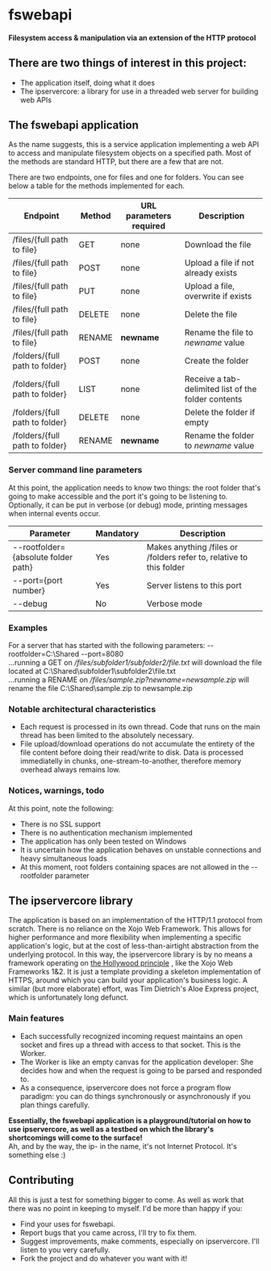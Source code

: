 # fswebapi
#### Filesystem access & manipulation via an extension of the HTTP protocol

## There are two things of interest in this project:

+ The application itself, doing what it does
+ The ipservercore: a library for use in a threaded web server for building web APIs

## The fswebapi application
As the name suggests, this is a service application implementing a web API to access and manipulate filesystem objects on a specified path.
Most of the methods are standard HTTP, but there are a few that are not.

There are two endpoints, one for files and one for folders. You can see below a table for the methods implemented for each.

| Endpoint   |   Method     | URL parameters required |  Description  |
| ---------- | ------------ | ----------------------- | ------------- |
| /files/{full path to file} | GET | none | Download the file |
| /files/{full path to file} | POST | none | Upload a file if not already exists |
| /files/{full path to file} | PUT | none | Upload a file, overwrite if exists |
| /files/{full path to file} | DELETE | none | Delete the file |
| /files/{full path to file} | RENAME | **newname** | Rename the file to *newname* value |
| /folders/{full path to folder} | POST | none | Create the folder |
| /folders/{full path to folder} | LIST | none | Receive a tab-delimited list of the folder contents |
| /folders/{full path to folder} | DELETE | none | Delete the folder if empty |
| /folders/{full path to folder} | RENAME | **newname** | Rename the folder to *newname* value |

### Server command line parameters
At this point, the application needs to know two things: the root folder that's going to make accessible and the port it's going to be listening to. Optionally, it can be put in verbose (or debug) mode, printing messages when internal events occur.

| Parameter | Mandatory | Description |
| ------- | --------| -------- |
| --rootfolder={absolute folder path} | Yes | Makes anything /files or /folders refer to, relative to this folder |
| --port={port number} | Yes | Server listens to this port |
| --debug | No | Verbose mode |

### Examples
For a server that has started with the following parameters:  --rootfolder=C:\Shared --port=8080   
...running a GET on */files/subfolder1/subfolder2/file.txt* will download the file located at C:\Shared\subfolder1\subfolder2\file.txt   
...running a RENAME on */files/sample.zip?newname=newsample.zip* will rename the file C:\Shared\sample.zip to newsample.zip

### Notable architectural characteristics
+ Each request is processed in its own thread. Code that runs on the main thread has been limited to the absolutely necessary.
+ File upload/download operations do not accumulate the entirety of the file content before doing their read/write to disk. Data is processed immediatelly in chunks, one-stream-to-another, therefore memory overhead always remains low.

### Notices, warnings, todo
At this point, note the following:
+ There is no SSL support
+ There is no authentication mechanism implemented
+ The application has only been tested on Windows
+ It is uncertain how the application behaves on unstable connections and heavy simultaneous loads
+ At this moment, root folders containing spaces are not allowed in the --rootfolder parameter

## The ipservercore library
The application is based on an implementation of the HTTP/1.1 protocol from scratch. There is no reliance on the Xojo Web Framework. This allows for higher performance and more flexibility when implementing a specific application's logic, but at the cost of less-than-airtight abstraction from the underlying protocol.
In this way, the ipservercore library is by no means a framework operating on [the Hollywood principle](https://en.wikipedia.org/wiki/Inversion_of_control) , like the Xojo Web Frameworks 1&2. It is just a template providing a skeleton implementation of HTTPS, around which you can build your application's business logic. A similar (but more elaborate) effort, was Tim Dietrich's Aloe Express project, which is unfortunately long defunct.

### Main features
+ Each successfully recognized incoming request maintains an open socket and fires up a thread with access to that socket. This is the Worker.
+ The Worker is like an empty canvas for the application developer: She decides how and when the request is going to be parsed and responded to.
+ As a consequence, ipservercore does not force a program flow paradigm: you can do things synchronously or asynchronously if you plan things carefully.

**Essentially, the fswebapi application is a playground/tutorial on how to use ipservercore, as well as a testbed on which the library's shortcomings will come to the surface!**    
Ah, and by the way, the ip- in the name, it's not Internet Protocol. It's something else :)

## Contributing
All this is just a test for something bigger to come. As well as work that there was no point in keeping to myself. I'd be more than happy if you:
+ Find your uses for fswebapi.
+ Report bugs that you came across, I'll try to fix them.
+ Suggest improvements, make comments, especially on ipservercore. I'll listen to you very carefully.
+ Fork the project and do whatever you want with it!

